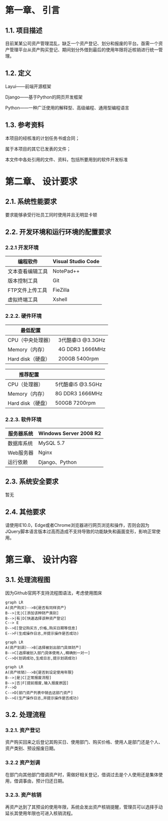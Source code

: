 # 第一章、 引言

## 1.1. 项目描述

目前某某公司资产管理混乱，缺乏一个资产登记、划分和报废的平台。亟需一个资产管理平台从资产购买登记、期间划分外借到最后的使用年限将近核销进行统一管理。

## 1.2. 定义

Layui——前端开源框架

Django——基于Python的网页开发框架

Python——一种广泛使用的解释型、高级编程、通用型编程语言

## 1.3. 参考资料

本项目的经核准的计划任务书或合同；

属于本项目的其它已发表的文件；

本文件中各处引用的文件、资料，包括所要用到的软件开发标准

# 第二章、 设计要求

## 2.1. 系统性能要求

要求能够承受行社员工同时使用并且无明显卡顿

## 2.2. 开发环境和运行环境的配置要求

### 2.2.1 开发环境

| 编程软件         | Visual Studio Code |
| ---------------- | ------------------ |
| 文本查看编辑工具 | NotePad++          |
| 版本控制工具     | Git                |
| FTP文件上传工具  | FieZilla           |
| 虚拟终端工具     | Xshell             |

### 2.2.2. 硬件环境

| 最低配置          |                   |
| ----------------- | ----------------- |
| CPU（中央处理器） | 3代酷睿i3 @3.3GHz |
| Memory（内存）    | 4G DDR3 1666MHz   |
| Hard disk（硬盘） | 200GB 5400rpm     |

| 推荐配置          |                   |
| ----------------- | ----------------- |
| CPU（处理器）     | 5代酷睿i5 @3.5GHz |
| Memory（内存）    | 8G DDR3 1666MHz   |
| Hard disk（硬盘） | 500GB 7200rpm     |

### 2.2.3. 软件环境

| 服务器系统 | Windows Server 2008 R2 |
| ---------- | ---------------------- |
| 数据库系统 | MySQL 5.7              |
| Web服务器  | Nginx                  |
| 运行依赖   | Django、Python         |

## 2.3. 系统安全要求

暂无

## 2.4. 其他要求

请使用IE10.0，Edge或者Chrome浏览器进行网页浏览和操作，否则会因为JQuery脚本语言版本过高而造成不支持导致的功能缺失和画面变形，影响正常使用。

# 第三章、 设计内容

## 3.1. 处理流程图

因为Github官网不支持流程图语法，考虑使用图床

```mermaid
graph LR
A(资产购买)-->B{是否有同样资产}
B-->|无|C[添加该种财产类别]
B-->|有|D[快速选择该种资产登记]
C--> E
D-->E[登记购买方,价格,购买日期等信息]
E-->F(生成操作日志,并提示操作是否成功)
```

```mermaid
graph LR
A(资产划调)-->B[选择被划出部门具体财产]
B-->C[选择被划入部门具体使用人,精确到一对一]
C-->D(划调成功,生成日志,提示划调成功)
```

```mermaid
graph LR
A(资产核销)-->B{是否到设定使用年限}
B-->|是|C[正常报废流程]
B-->|否|F[提前报废,输入报废原因]
F-->D
C-->D[部门资产列表中销去这部门资产]
D-->E(生产操作日志,并提示操作是否成功)
```

## 3.2. 处理流程

### 3.2.1. 资产登记

资产购买回来之后登记其购买日、使用部门、购买价格、使用人是部门还是个人、资产类别、预设报废日期。

### 3.2.2 资产划调

在部门向其他部门借调资产时，需做好相关登记，借调过去是个人使用还是集体使用，借调事由，预计归还日期。

### 3.2.3. 资产核销

再资产达到了其预设的使用年限，系统会发出资产核销提醒，管理员可以选择手动延长其使用年限也可进入核销流程。
